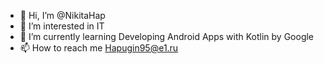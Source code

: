 - 👋 Hi, I’m @NikitaHap
- 👀 I’m interested in IT
- 🌱 I’m currently learning Developing Android Apps with Kotlin by Google
- 📫 How to reach me Hapugin95@e1.ru

<!---
NikitaHap/NikitaHap is a ✨ special ✨ repository because its `README.md` (this file) appears on your GitHub profile.
You can click the Preview link to take a look at your changes.
--->
